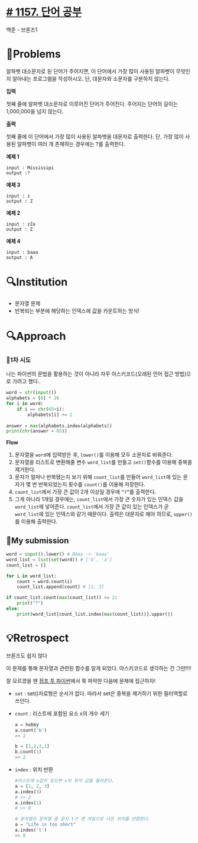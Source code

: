 # [# 1157. 단어 공부](https://www.acmicpc.net/problem/1157)
백준 - 브론즈1

# 📖Problems

알파벳 대소문자로 된 단어가 주어지면, 이 단어에서 가장 많이 사용된 알파벳이 무엇인지 알아내는 프로그램을 작성하시오. 단, 대문자와 소문자를 구분하지 않는다.

**입력**

첫째 줄에 알파벳 대소문자로 이루어진 단어가 주어진다. 주어지는 단어의 길이는 1,000,000을 넘지 않는다.

**출력**

첫째 줄에 이 단어에서 가장 많이 사용된 알파벳을 대문자로 출력한다. 단, 가장 많이 사용된 알파벳이 여러 개 존재하는 경우에는 ?를 출력한다.

**예제 1**

```
input : Mississipi
output :?
```

**예제 3**

```
input : z
output : Z
```

**예제 2**

```
input : zZa
output : Z
```

**예제 4**

```
input : baaa
output : A
```

# 🔍Institution

- 문자열 문제
- 반복되는 부분에 해당하는 인덱스에 값을 카운트하는 방식!

# 🔍Approach

### 🚩1차 시도

나는 파이썬의 문법을 활용하는 것이 아니라 자꾸 아스키코드(오래된 언어 접근 방법)으로 가려고 했다..

```python
word = str(input())
alphabets = [0] * 26
for i in word:
    if i == chr(65+i):
        alphabets[i] += 1
    
answer = max(alphabets.index(alphabets))
print(chr(answer + 65))
```

**Flow**

1.  문자열을 `word`에 입력받은 후, `lower()`를 이용해 모두 소문자로 바꿔준다.
2. 문자열을 리스트로 변환해줄 변수 `word_list`를 만들고 `set()`함수를 이용해 중복을 제거한다.
3. 문자가 얼마나 반복됐는지 보기 위해 `count_list`를 만들어 `word_list`에 있는 문자가 몇 번 반복되었는지 횟수를 `count()`를 이용해 저장한다. 
4. `count_list`에서 가장 큰 값이 2개 이상일 경우에 `“?”`를 출력한다.
5. 그게 아니라 1개일 경우에는, `count_list`에서 가장 큰 숫자가 있는 인덱스 값을 `word_list`에 넣어준다. 
`count_list`에서 가장 큰 값이 있는 인덱스가 곧 `word_list`에 있는 인덱스와 같기 때문이다. 
출력은 대문자로 해야 하므로, `upper()`를 이용해 출력한다.

## 🚩My submission

```python
word = input().lower() # BAaa -> 'baaa'
word_list = list(set(word)) # ['b', 'a']
count_list = []

for i in word_list:
    count = word.count(i)
    count_list.append(count) # [1, 3]

if count_list.count(max(count_list)) >= 2:
    print("?")
else:
    print(word_list[count_list.index(max(count_list))].upper())
```

# 💡Retrospect

브론즈도 쉽지 않다

이 문제를 통해 문자열과 관련된 함수를 알게 되었다. 아스키코드로 생각하는 건 그만!!!! 

잘 모르겠을 땐 [점프 투 파이썬](https://wikidocs.net/13#2index)에서 쭉 파악한 다음에 문제에 접근하자!

- `set` : set()자료형은 순서가 없다. 따라서 set은 중복을 제거하기 위한 필터역할로 쓰인다.
- `count` : 리스트에 포함된 요소 x의 개수 세기
    
    ```python
    a = hobby
    a.count('b')
    >> 2
    
    b = [1,2,3,1]
    b.count(1)
    >> 2
    ```
    
- `index` : 위치 반환
    
    ```python
    #리스트에 x값이 있으면 x의 위치 값을 돌려준다.
    a = [1, 2, 3]
    a.index(3)
    # >> 2
    a.index(1)
    # >> 0
    
    # 문자열은 문자열 중 문자 t가 맨 처음으로 나온 위치를 반환한다.
    a = "Life is too short"
    a.index('t')
    >> 8
    ```
